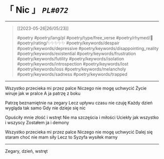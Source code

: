 # &#12300; Nic &#12301; *`PL#072`*

---

> [[2023-05-26|26/05/23]]
> 
> #poetry 
> #poetry/lang/pl 
> #poetry/type/free_verse 
> #poetry/rhymed/🔴 
> #poetry/rating/✨✨✨✨✨ 
> #poetry/keywords/despair #poetry/keywords/depressive #poetry/keywords/disappointing_reality #poetry/keywords/existential #poetry/keywords/frustration #poetry/keywords/futility #poetry/keywords/isolation #poetry/keywords/introspection #poetry/keywords/lost #poetry/keywords/loss #poetry/keywords/melancholy #poetry/keywords/sadness #poetry/keywords/trapped 

---

Wszystko przecieka mi przez palce
Niczego nie mogę uchwycić
Życie wiruje jak w pralce
A ja patrzę z boku

Patrzę beznamiętnie na zegary
Lecz upływu czasu nie czuję
Każdy dzień wygląda tak samo
Gdy nie dzieje się nic

Opuściły mnie złość i wstręt
Nie ma szczęścia i miłości
Uciekły jak wszystko i wszyscy
Zostałem ja i demony

Wszystko przecieka mi przez palce
Niczego nie mogę uchwycić
Dalej się staram choć nie mam siły
Lecz to Syzyfa wysiłek marny

---

Zegary, dzień, wstręt 